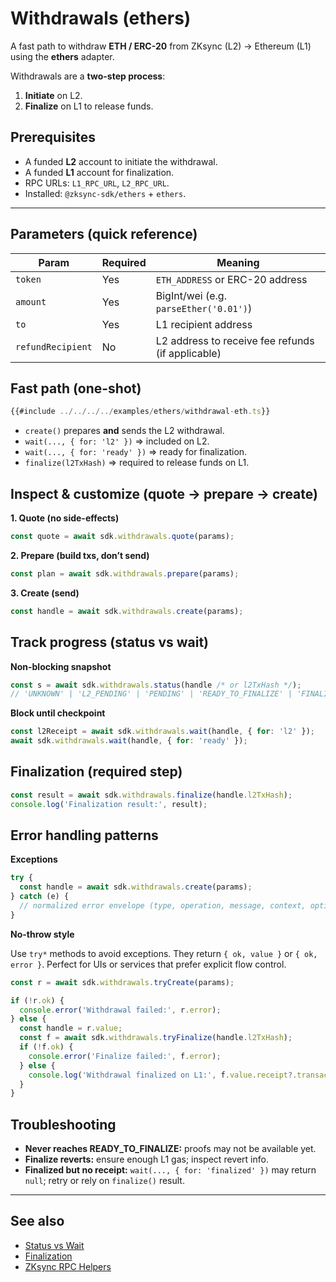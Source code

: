 # Withdrawals (ethers)

A fast path to withdraw **ETH / ERC-20** from ZKsync (L2) → Ethereum (L1) using the **ethers** adapter.

Withdrawals are a **two-step process**:

1. **Initiate** on L2.  
2. **Finalize** on L1 to release funds.

## Prerequisites

- A funded **L2** account to initiate the withdrawal.
- A funded **L1** account for finalization.
- RPC URLs: `L1_RPC_URL`, `L2_RPC_URL`.
- Installed: `@zksync-sdk/ethers` + `ethers`.

---

## Parameters (quick reference)

| Param | Required | Meaning |
|---|---|---|
| `token` | Yes | `ETH_ADDRESS` or ERC-20 address |
| `amount` | Yes | BigInt/wei (e.g. `parseEther('0.01')`) |
| `to` | Yes | L1 recipient address |
| `refundRecipient` | No | L2 address to receive fee refunds (if applicable) |

## Fast path (one-shot)

```ts
{{#include ../../../../examples/ethers/withdrawal-eth.ts}}
````

* `create()` prepares **and** sends the L2 withdrawal.
* `wait(..., { for: 'l2' })` ⇒ included on L2.
* `wait(..., { for: 'ready' })` ⇒ ready for finalization.
* `finalize(l2TxHash)` ⇒ required to release funds on L1.

## Inspect & customize (quote → prepare → create)

**1. Quote (no side-effects)**

```ts
const quote = await sdk.withdrawals.quote(params);
```

**2. Prepare (build txs, don’t send)**

```ts
const plan = await sdk.withdrawals.prepare(params);
```

**3. Create (send)**

```ts
const handle = await sdk.withdrawals.create(params);
```

## Track progress (status vs wait)

**Non-blocking snapshot**

```ts
const s = await sdk.withdrawals.status(handle /* or l2TxHash */);
// 'UNKNOWN' | 'L2_PENDING' | 'PENDING' | 'READY_TO_FINALIZE' | 'FINALIZED'
```

**Block until checkpoint**

```ts
const l2Receipt = await sdk.withdrawals.wait(handle, { for: 'l2' });
await sdk.withdrawals.wait(handle, { for: 'ready' });
```

## Finalization (required step)

```ts
const result = await sdk.withdrawals.finalize(handle.l2TxHash);
console.log('Finalization result:', result);
```

## Error handling patterns

**Exceptions**

```ts
try {
  const handle = await sdk.withdrawals.create(params);
} catch (e) {
  // normalized error envelope (type, operation, message, context, optional revert)
}
```

**No-throw style**

Use `try*` methods to avoid exceptions. They return `{ ok, value }` or `{ ok, error }`.
Perfect for UIs or services that prefer explicit flow control.

```ts
const r = await sdk.withdrawals.tryCreate(params);

if (!r.ok) {
  console.error('Withdrawal failed:', r.error);
} else {
  const handle = r.value;
  const f = await sdk.withdrawals.tryFinalize(handle.l2TxHash);
  if (!f.ok) {
    console.error('Finalize failed:', f.error);
  } else {
    console.log('Withdrawal finalized on L1:', f.value.receipt?.transactionHash);
  }
}
```

## Troubleshooting

* **Never reaches READY\_TO\_FINALIZE:** proofs may not be available yet.
* **Finalize reverts:** ensure enough L1 gas; inspect revert info.
* **Finalized but no receipt:** `wait(..., { for: 'finalized' })` may return `null`; retry or rely on `finalize()` result.

---

## See also

* [Status vs Wait](../../concepts/status-vs-wait.md)
* [Finalization](../../concepts/finalization.md)
* [ZKsync RPC Helpers](../../zks/methods.md)
